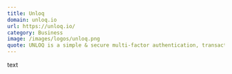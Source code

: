 ```yaml
---
title: Unloq
domain: unloq.io
url: https://unloq.io/
category: Business
image: /images/logos/unloq.png
quote: UNLOQ is a simple & secure multi-factor authentication, transaction authorisation and data encryption SaaS company based in London. UNLOQ provides their services to our startups for free.
---
```


text